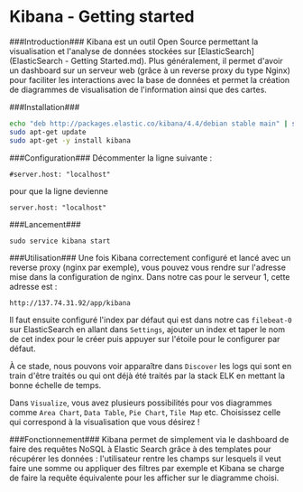 # Kibana - Getting started

###Introduction###
Kibana est un outil Open Source permettant la visualisation et l'analyse de données stockées sur [ElasticSearch](ElasticSearch - Getting Started.md). Plus généralement, il permet d'avoir un dashboard sur un serveur web (grâce à un reverse proxy du type Nginx) pour faciliter les interactions avec la base de données et permet la création de diagrammes de visualisation de l'information ainsi que des cartes.


###Installation###
```bash
echo "deb http://packages.elastic.co/kibana/4.4/debian stable main" | sudo tee -a /etc/apt/sources.list.d/kibana-4.4.x.lis
sudo apt-get update
sudo apt-get -y install kibana
```

###Configuration###
Décommenter la ligne suivante : 
```
#server.host: "localhost"
```
pour que la ligne devienne
```
server.host: "localhost"
```

###Lancement###
```
sudo service kibana start
```

###Utilisation###
Une fois Kibana correctement configuré et lancé avec un reverse proxy (nginx par exemple), vous pouvez vous rendre sur l'adresse mise dans la configuration de nginx. Dans notre cas pour le serveur 1, cette adresse est :
```
http://137.74.31.92/app/kibana
```
Il faut ensuite configuré l'index par défaut qui est dans notre cas `filebeat-0`  sur ElasticSearch en allant dans `Settings`, ajouter un index et taper le nom de cet index pour le créer puis appuyer sur l'étoile pour le configurer par défaut. 

À ce stade, nous pouvons voir apparaître dans `Discover` les logs qui sont en train d'être traités ou qui ont déjà été traités par la stack ELK en mettant la bonne échelle de temps.

Dans `Visualize`, vous avez plusieurs possibilités pour vos diagrammes comme `Area Chart`, `Data Table`,  `Pie Chart`, `Tile Map` etc. Choisissez celle qui correspond à la visualisation que vous désirez !

###Fonctionnement###
Kibana permet de simplement via le dashboard de faire des requêtes NoSQL à Elastic Search grâce à des templates pour récupérer les données : l'utilisateur rentre les champs sur lesquels il veut faire une somme ou appliquer des filtres par exemple et Kibana se charge de faire la requête équivalente pour les afficher sur le diagramme choisi.

